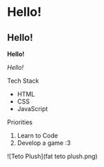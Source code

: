 # Hello!

## Hello!

**Hello!**

*Hello!*

Tech Stack
* HTML
* CSS
* JavaScript

Priorities
1. Learn to Code
2. Develop a game :3

![Teto Plush](fat teto plush.png)
